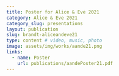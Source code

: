 ```yaml
---
title: Poster for Alice & Eve 2021
category: Alice & Eve 2021
category_slug: presentations
layout: publication
slug: brandt-aliceandeve21
type: content # video, music, photo
image: assets/img/works/aande21.png
links:
  - name: Poster
    url: publications/aandePoster21.pdf
---
```

